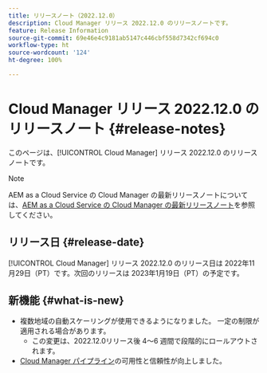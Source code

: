 ```yaml
---
title: リリースノート（2022.12.0）
description: Cloud Manager リリース 2022.12.0 のリリースノートです。
feature: Release Information
source-git-commit: 69e46e4c9181ab5147c446cbf558d7342cf694c0
workflow-type: ht
source-wordcount: '124'
ht-degree: 100%

---
```



# Cloud Manager リリース 2022.12.0 のリリースノート {#release-notes}

このページは、[!UICONTROL Cloud Manager] リリース 2022.12.0 のリリースノートです。

>[!NOTE]
>
>AEM as a Cloud Service の Cloud Manager の最新リリースノートについては、[AEM as a Cloud Service の Cloud Manager の最新リリースノート](https://experienceleague.adobe.com/docs/experience-manager-cloud-service/content/implementing/using-cloud-manager/release-notes-cloud-manager/release-notes-cm-current.html?lang=ja)を参照してください。

## リリース日 {#release-date}

[!UICONTROL Cloud Manager] リリース 2022.12.0 のリリース日は 2022年11月29日（PT）です。次回のリリースは 2023年1月19日（PT）の予定です。

## 新機能 {#what-is-new}

* 複数地域の自動スケーリングが使用できるようになりました。 一定の制限が適用される場合があります。
   * この変更は、2022.12.0リリース後 4～6 週間で段階的にロールアウトされます。
* [Cloud Manager パイプライン](/help/overview/ci-cd-pipelines.md)の可用性と信頼性が向上しました。
